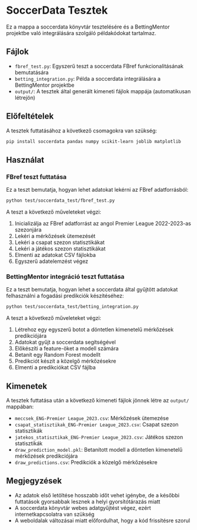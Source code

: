 # SoccerData Tesztek

Ez a mappa a soccerdata könyvtár tesztelésére és a BettingMentor projektbe való integrálására szolgáló példakódokat tartalmaz.

## Fájlok

- `fbref_test.py`: Egyszerű teszt a soccerdata FBref funkcionalitásának bemutatására
- `betting_integration.py`: Példa a soccerdata integrálására a BettingMentor projektbe
- `output/`: A tesztek által generált kimeneti fájlok mappája (automatikusan létrejön)

## Előfeltételek

A tesztek futtatásához a következő csomagokra van szükség:

```bash
pip install soccerdata pandas numpy scikit-learn joblib matplotlib
```

## Használat

### FBref teszt futtatása

Ez a teszt bemutatja, hogyan lehet adatokat lekérni az FBref adatforrásból:

```bash
python test/soccerdata_test/fbref_test.py
```

A teszt a következő műveleteket végzi:
1. Inicializálja az FBref adatforrást az angol Premier League 2022-2023-as szezonjára
2. Lekéri a mérkőzések ütemezését
3. Lekéri a csapat szezon statisztikákat
4. Lekéri a játékos szezon statisztikákat
5. Elmenti az adatokat CSV fájlokba
6. Egyszerű adatelemzést végez

### BettingMentor integráció teszt futtatása

Ez a teszt bemutatja, hogyan lehet a soccerdata által gyűjtött adatokat felhasználni a fogadási predikciók készítéséhez:

```bash
python test/soccerdata_test/betting_integration.py
```

A teszt a következő műveleteket végzi:
1. Létrehoz egy egyszerű botot a döntetlen kimenetelű mérkőzések predikciójára
2. Adatokat gyűjt a soccerdata segítségével
3. Előkészíti a feature-öket a modell számára
4. Betanít egy Random Forest modellt
5. Predikciót készít a közelgő mérkőzésekre
6. Elmenti a predikciókat CSV fájlba

## Kimenetek

A tesztek futtatása után a következő kimeneti fájlok jönnek létre az `output/` mappában:

- `meccsek_ENG-Premier League_2023.csv`: Mérkőzések ütemezése
- `csapat_statisztikak_ENG-Premier League_2023.csv`: Csapat szezon statisztikák
- `jatekos_statisztikak_ENG-Premier League_2023.csv`: Játékos szezon statisztikák
- `draw_prediction_model.pkl`: Betanított modell a döntetlen kimenetelű mérkőzések predikciójára
- `draw_predictions.csv`: Predikciók a közelgő mérkőzésekre

## Megjegyzések

- Az adatok első letöltése hosszabb időt vehet igénybe, de a későbbi futtatások gyorsabbak lesznek a helyi gyorsítótárazás miatt
- A soccerdata könyvtár webes adatgyűjtést végez, ezért internetkapcsolatra van szükség
- A weboldalak változásai miatt előfordulhat, hogy a kód frissítésre szorul